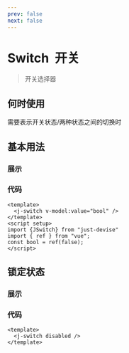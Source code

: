 ```yaml
---
prev: false
next: false
---
```


<script setup>
import SwitchDemo1 from '../components/switch-demo-1.vue'
import SwitchDemo2 from '../components/switch-demo-2.vue'

</script>

# Switch &nbsp;开关

 >开关选择器

## 何时使用

 需要表示开关状态/两种状态之间的切换时

## 基本用法

### 展示

<switch-demo-1 />

### 代码

``` vue
<template>
  <j-switch v-model:value="bool" />
</template>
<script setup>
import {JSwitch} from "just-devise"
import { ref } from "vue";
const bool = ref(false);
</script>

```

## 锁定状态

### 展示

<switch-demo-2 />

### 代码

```vue
<template>
  <j-switch disabled />
</template>
```
